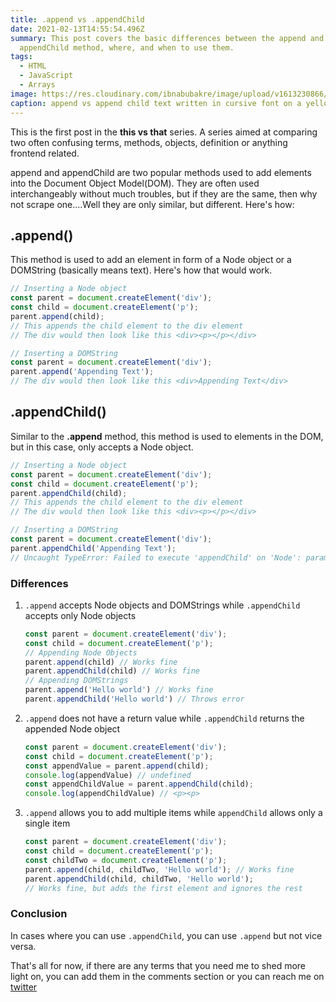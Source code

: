 ```yaml
---
title: .append vs .appendChild
date: 2021-02-13T14:55:54.496Z
summary: This post covers the basic differences between the append and
  appendChild method, where, and when to use them.
tags:
  - HTML
  - JavaScript
  - Arrays
image: https://res.cloudinary.com/ibnabubakre/image/upload/v1613230866/Group_2_2.png
caption: append vs append child text written in cursive font on a yellow background
---
```

This is the first post in the **this vs that** series. A series aimed at comparing two often confusing terms, methods, objects, definition or anything frontend related.

append and appendChild are two popular methods used to add elements into the Document Object Model(DOM). They are often used interchangeably without much troubles, but if they are the same, then why not scrape one....Well they are only similar, but different. Here's how:

## .append()
This method is used to add an element in form of a Node object or a DOMString (basically means text). Here's how that would work.
```javascript
// Inserting a Node object
const parent = document.createElement('div');
const child = document.createElement('p');
parent.append(child);
// This appends the child element to the div element
// The div would then look like this <div><p></p></div>
```

```javascript
// Inserting a DOMString
const parent = document.createElement('div');
parent.append('Appending Text');
// The div would then look like this <div>Appending Text</div>
```

## .appendChild()
Similar to the **.append** method, this method is used to elements in the DOM, but in this case, only accepts a Node object.

```javascript
// Inserting a Node object
const parent = document.createElement('div');
const child = document.createElement('p');
parent.appendChild(child);
// This appends the child element to the div element
// The div would then look like this <div><p></p></div>
```

```javascript
// Inserting a DOMString
const parent = document.createElement('div');
parent.appendChild('Appending Text');
// Uncaught TypeError: Failed to execute 'appendChild' on 'Node': parameter 1 is not of type 'Node'
```

### Differences
1. `.append` accepts Node objects and DOMStrings while `.appendChild` accepts only Node objects

    ```javascript
    const parent = document.createElement('div');
    const child = document.createElement('p');
    // Appending Node Objects
    parent.append(child) // Works fine
    parent.appendChild(child) // Works fine
    // Appending DOMStrings
    parent.append('Hello world') // Works fine
    parent.appendChild('Hello world') // Throws error
    ```

2. `.append` does not have a return value while `.appendChild` returns the appended Node object

    ```javascript
    const parent = document.createElement('div');
    const child = document.createElement('p');
    const appendValue = parent.append(child);
    console.log(appendValue) // undefined
    const appendChildValue = parent.appendChild(child);
    console.log(appendChildValue) // <p><p>
    ```

3. `.append` allows you to add multiple items while `appendChild` allows only a single item

    ```javascript
    const parent = document.createElement('div');
    const child = document.createElement('p');
    const childTwo = document.createElement('p');
    parent.append(child, childTwo, 'Hello world'); // Works fine
    parent.appendChild(child, childTwo, 'Hello world');
    // Works fine, but adds the first element and ignores the rest
    ```

### Conclusion

In cases where you can use `.appendChild`, you can use `.append` but not vice versa.

That's all for now, if there are any terms that you need me to shed more light on, you can add them in the comments section or you can reach me on [twitter](twitter.com/ibn_abubakre)


